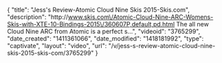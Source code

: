 {
    "title": "Jess's Review-Atomic Cloud Nine Skis 2015-Skis.com",
    "description": "http:\/\/www.skis.com\/Atomic-Cloud-Nine-ARC-Womens-Skis-with-XTE-10-Bindings-2015\/360607P,default,pd.html The all new Cloud Nine ARC from Atomic is a perfect s...",
    "videoid": "3765299",
    "date_created": "1411361066",
    "date_modified": "1418181992",
    "type": "captivate",
    "layout": "video",
    "url": "\/v\/jess-s-review-atomic-cloud-nine-skis-2015-skis-com\/3765299"
}